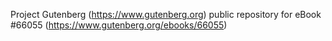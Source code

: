 Project Gutenberg (https://www.gutenberg.org) public repository for
eBook #66055 (https://www.gutenberg.org/ebooks/66055)
